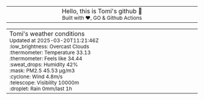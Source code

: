 
<div align="center">
<table>
<tbody>
<td align="center">
<img width="2000" height="0"><br>
Hello, this is Tomi's github 👋<br>
<sup>Built with ❤️, GO & Github Actions</sup><br>
<img width="2000" height="0">
</td>
</tbody>
</table>
</div>
<table>
<tbody>
<td align="left">
<img width="2000" height="0"><br>
Tomi's weather conditions<br>
<sup>Updated at 2025-03-20T11:21:46Z</sup><br>
<sup>:low_brightness: Overcast Clouds</sup><br>
<sup>:thermometer: Temperature 33.13 </sup><br>
<sup>:thermometer: Feels like 34.44</sup><br>
<sup>:sweat_drops: Humidity 42%</sup><br>
<sup>:mask: PM2.5 45.53 μg/m3</sup><br>
<sup>:cyclone: Wind 4.8m/s </sup><br>
<sup>:telescope: Visibility 10000m </sup><br>
<sup>:droplet: Rain 0mm/last 1h </sup><br>
<img width="2000" height="0">
</td>
<td align="left">
<img width="2000" height="0"><br>
<br>
<img width="2000" height="0">
</td>
</tbody>
</table>
</div>
    